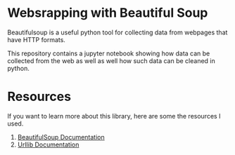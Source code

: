 # Websrapping with Beautiful Soup
Beautifulsoup is a useful python tool for collecting data from webpages that have HTTP formats.

This repository contains a jupyter notebook showing how data can be collected from the web as well as well how such data can be cleaned in python.

# Resources
If you want to learn more about this library, here are some the resources I used.

1. [BeautifulSoup Documentation](https://www.crummy.com/software/BeautifulSoup/bs4/doc/)
2. [Urllib Documentation](https://docs.python.org/3/library/urllib.request.html)
